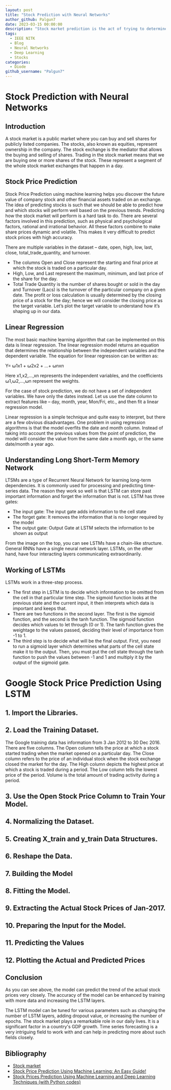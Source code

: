 ```yaml
---
layout: post
title: "Stock Prediction with Neural Networks"
author_github: Palgun7
date: 2023-03-15 00:00:00
description: "Stock market prediction is the act of trying to determine the future value of company stock or other financial assets that are traded. This can be achieved through deep learning models."
tags:
  - IEEE NITK
  - Blog
  - Neural Networks
  - Deep Learning
  - Stocks
categories:
  - Diode
github_username: "Palgun7"
---
```


# Stock Prediction with Neural Networks

## Introduction

A stock market is a public market where you can buy and sell shares for publicly listed companies. The stocks, also known as equities, represent ownership in the company. The stock exchange is the mediator that allows the buying and selling of shares. Trading in the stock market means that we are buying one or more shares of the stock. These represent a segment of the whole stock market exchanges that happen in a day.

## Stock Price Prediction

Stock Price Prediction using machine learning helps you discover the future value of company stock and other financial assets traded on an exchange. The idea of predicting stocks is such that we should be able to predict how and which stocks will perform well based on the previous trends. Predicting how the stock market will perform is a hard task to do. There are several factors involved in this prediction, such as physical and psychological factors, rational and irrational behavior. All these factors combine to make share prices dynamic and volatile. This makes it very difficult to predict stock prices with high accuracy.

There are multiple variables in the dataset – date, open, high, low, last, close, total_trade_quantity, and turnover.

- The columns Open and Close represent the starting and final price at which the stock is traded on a particular day.
- High, Low, and Last represent the maximum, minimum, and last price of the share for the day.
- Total Trade Quantity is the number of shares bought or sold in the day and Turnover (Lacs) is the turnover of the particular company on a given date.
  The profit or loss calculation is usually determined by the closing price of a stock for the day; hence we will consider the closing price as the target variable. Let’s plot the target variable to understand how it’s shaping up in our data.

## Linear Regression

The most basic machine learning algorithm that can be implemented on this data is linear regression. The linear regression model returns an equation that determines the relationship between the independent variables and the dependent variable.
The equation for linear regression can be written as:

Y= ⍵1x1 + ⍵2x2 + …+ ⍵nxn

Here x1,x2,...,xn represents the independent variables, and the coefficients ⍵1,⍵2,...,⍵n represent the weights.

For the case of stock prediction, we do not have a set of independent variables. We have only the dates instead. Let us use the date column to extract features like – day, month, year, Mon/Fri, etc., and then fit a linear regression model.

Linear regression is a simple technique and quite easy to interpret, but there are a few obvious disadvantages. One problem in using regression algorithms is that the model overfits the date and month column. Instead of taking into account the previous values from the point of prediction, the model will consider the value from the same date a month ago, or the same date/month a year ago.

## Understanding Long Short-Term Memory Network

LTSMs are a type of Recurrent Neural Network for learning long-term dependencies. It is commonly used for processing and predicting time-series data. The reason they work so well is that LSTM can store past important information and forget the information that is not. LSTM has three gates:

- The input gate: The input gate adds information to the cell state
- The forget gate: It removes the information that is no longer required by the model
- The output gate: Output Gate at LSTM selects the information to be shown as output

From the image on the top, you can see LSTMs have a chain-like structure. General RNNs have a single neural network layer. LSTMs, on the other hand, have four interacting layers communicating extraordinarily.

## Working of LSTMs

LSTMs work in a three-step process.

- The first step in LSTM is to decide which information to be omitted from the cell in that particular time step. The sigmoid function looks at the previous state and the current input, it then interprets which data is important and keeps that.
- There are two functions in the second layer. The first is the sigmoid function, and the second is the tanh function. The sigmoid function decides which values to let through (0 or 1). The tanh function gives the weightage to the values passed, deciding their level of importance from -1 to 1.
- The third step is to decide what will be the final output. First, you need to run a sigmoid layer which determines what parts of the cell state make it to the output. Then, you must put the cell state through the tanh function to push the values between -1 and 1 and multiply it by the output of the sigmoid gate.

# Google Stock Price Prediction Using LSTM

## 1. Import the Libraries.

## 2. Load the Training Dataset.

The Google training data has information from 3 Jan 2012 to 30 Dec 2016. There are five columns. The Open column tells the price at which a stock started trading when the market opened on a particular day. The Close column refers to the price of an individual stock when the stock exchange closed the market for the day. The High column depicts the highest price at which a stock is traded during a period. The Low column tells the lowest price of the period. Volume is the total amount of trading activity during a period.

## 3. Use the Open Stock Price Column to Train Your Model.

## 4. Normalizing the Dataset.

## 5. Creating X_train and y_train Data Structures.

## 6. Reshape the Data.

## 7. Building the Model

## 8. Fitting the Model.

## 9. Extracting the Actual Stock Prices of Jan-2017.

## 10. Preparing the Input for the Model.

## 11. Predicting the Values

## 12. Plotting the Actual and Predicted Prices

## Conclusion

As you can see above, the model can predict the trend of the actual stock prices very closely. The accuracy of the model can be enhanced by training with more data and increasing the LSTM layers.

The LSTM model can be tuned for various parameters such as changing the number of LSTM layers, adding dropout value, or increasing the number of epochs.
The stock market plays a remarkable role in our daily lives. It is a significant factor in a country's GDP growth.
Time series forecasting is a very intriguing field to work with and can help in predicting more about such fields closely.

## Bibliography

- [Stock market](https://www.wikiwand.com/en/Stock_market)
- [Stock Price Prediction Using Machine Learning: An Easy Guide!](https://www.simplilearn.com/tutorials/machine-learning-tutorial/stock-price-prediction-using-machine-learning)
- [Stock Prices Prediction Using Machine Learning and Deep Learning Techniques (with Python codes)](https://www.analyticsvidhya.com/blog/2018/10/predicting-stock-price-machine-learningnd-deep-learning-techniques-python/#h2_12)